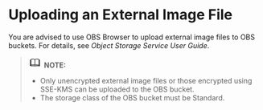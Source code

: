 # Uploading an External Image File<a name="EN-US_TOPIC_0030713192"></a>

You are advised to use OBS Browser to upload external image files to OBS buckets. For details, see  _Object Storage Service User Guide_.

>![](public_sys-resources/icon-note.gif) **NOTE:**   
>-   Only unencrypted external image files or those encrypted using SSE-KMS can be uploaded to the OBS bucket.  
>-   The storage class of the OBS bucket must be  Standard.  

